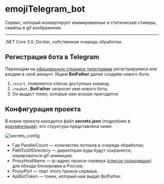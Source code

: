 # emojiTelegram_bot
Сервис, который конвертирует анимированные и статические стикеры, смайлы в gif изображения.
***
.NET Core 3.0, Docker, собственная очередь обработки.
## Регистрация бота в Telegram ##
 Переходим на [официальную страницу телеграмма](https://web.telegram.org/) регистрируемся или входим в свой аккаунт. Ищем **BotFather** далее создаём нового бота:
 1. `/start`, появляется список доступных команд;
 2. `/newbot`, **BotFather** запросит имя нового бота;
 3. Он выдаст токен, который нам вскоре пригодится.
## Конфигурация проекта ##
В корне проекта находится файл **secrets.json** (подробнее в [документации](https://docs.microsoft.com/en-us/aspnet/core/security/app-secrets?view=aspnetcore-5.0&tabs=windows)), его структура представлена ниже: 

![secrets_config](https://user-images.githubusercontent.com/28735314/129339147-8ef4e08b-b4fb-4819-8a64-757c9ba83285.jpg)

+ Где ParallelCount — количество потоков в очереди обработки;
+ PathToGifDirectory — директория куда будут сохранятся, кэшироваться gif-анимации;
+ ProxyHostName — ip-адрес прокси-сервера ([список подходящих](https://spys.one/socks/)) для обхода блокировки в России;
+ ProxyPort — порт этого прокси-сервера;
+ ApiBotToken — токен, который нам выдал BotFather.
